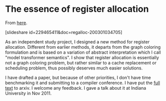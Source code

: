 # The essence of register allocation

From [here](https://yinwang1.substack.com/p/register-allocation).

[slideshare id=229465411&doc=regalloc-200301034705]

As an independent study project, I designed a new method for register allocation. Different from earlier methods, it departs from the graph coloring formulation and is based on a variation of abstract interpretation which I call "model transformer semantics". I show that register allocation is essentially not a graph coloring problem, but rather similar to a cache replacement or scheduling problem, thus possibly deserves much easier solutions.

<span>I have drafted a paper, but because of other priorities, I don't have time benchmarking it and submitting to a compiler conference. I have put the</span> [full text](http://arxiv.org/abs/1202.5539) <span>to arxiv. I welcome any feedback. I gave a talk about it at Indiana University in Nov 2011.</span>
